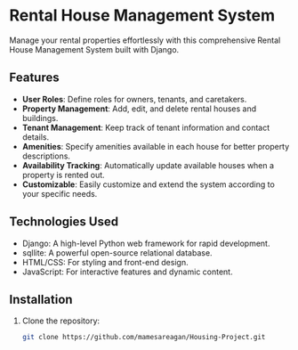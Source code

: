 # Rental House Management System

Manage your rental properties effortlessly with this comprehensive Rental House Management System built with Django.
## Features

- **User Roles**: Define roles for owners, tenants, and caretakers.
- **Property Management**: Add, edit, and delete rental houses and buildings.
- **Tenant Management**: Keep track of tenant information and contact details.
- **Amenities**: Specify amenities available in each house for better property descriptions.
- **Availability Tracking**: Automatically update available houses when a property is rented out.
- **Customizable**: Easily customize and extend the system according to your specific needs.

## Technologies Used

- Django: A high-level Python web framework for rapid development.
- sqllite: A powerful open-source relational database.
- HTML/CSS: For styling and front-end design.
- JavaScript: For interactive features and dynamic content.

## Installation

1. Clone the repository:
   ```bash
   git clone https://github.com/mamesareagan/Housing-Project.git

